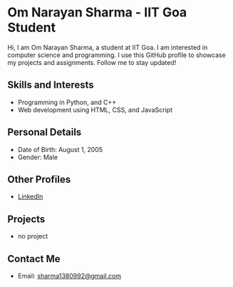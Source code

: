 # Om Narayan Sharma - IIT Goa Student

Hi, I am Om Narayan Sharma, a student at IIT Goa. I am interested in computer science and programming. I use this GitHub profile to showcase my projects and assignments. Follow me to stay updated!

## Skills and Interests
- Programming in Python, and C++
- Web development using HTML, CSS, and JavaScript

## Personal Details
- Date of Birth: August 1, 2005
- Gender: Male

## Other Profiles
- [LinkedIn](https://www.linkedin.com/in/om-narayan-sharma-172717253)

## Projects
- no project
## Contact Me
- Email: sharma1380992@gmail.com
